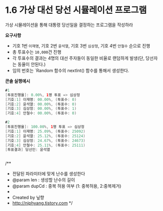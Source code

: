 # 1.6 가상 대선 당선 시뮬레이션 프로그램

가상 시뮬레이션을 통해 대통령 당선일을 결정하는 프로그램을 작성하라

**요구사항**
- 기호 1번 `이재명`, 기호 2번 `윤석열`, 기호 3번 `심상정`, 기호 4번 `안철수` 순으로 진행
- 총 투표수는 `10,000`건 진행
- 각 투표수의 결과는 4명의 대선 주자들이 동일한 비율로 랜덤하게 발생(단, 당선자는 동율이 안된다.)
- 임의 번호는 `Random 함수의 nextInt() 함수를 통해서 생성한다.

**콘솔 실행예시**
```java
#1
[투표진행율]: 0.00%, 1명 투표 => 심상정
[기호:1] 이재명: 00.00%, (투표수: 0) 
[기호:2] 윤석열: 00.00%, (투표수: 0) 
[기호:3] 심상정: 00.00%, (투표수: 1) 
[기호:4] 안철수: 00.00%, (투표수: 0) 

#2
[투표진행율]: 100.00%, 1명 투표 => 심상정
[기호:1] 이재명: 25.09%, (투표수: 25092) 
[기호:2] 윤석열: 25.12%, (투표수: 25124) 
[기호:3] 심상정: 24.67%, (투표수: 24673) 
[기호:4] 안철수: 25.11%, (투표수: 25111)
[투표결과] 당선인: 윤석열 



```

/**
* 전달된 파라미터에 맞게 난수를 생성한다
* @param len : 생성할 난수의 길이
* @param dupCd : 중복 허용 여부 (1: 중복허용, 2:중복제거)
*
* Created by 닢향
* http://niphyang.tistory.com
*/